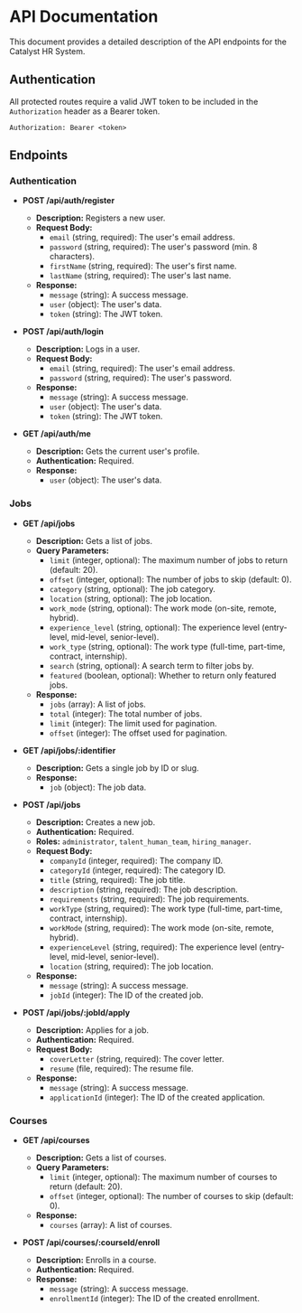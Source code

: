 # API Documentation

This document provides a detailed description of the API endpoints for the Catalyst HR System.

## Authentication

All protected routes require a valid JWT token to be included in the `Authorization` header as a Bearer token.

`Authorization: Bearer <token>`

## Endpoints

### Authentication

*   **POST /api/auth/register**

    *   **Description:** Registers a new user.
    *   **Request Body:**
        *   `email` (string, required): The user's email address.
        *   `password` (string, required): The user's password (min. 8 characters).
        *   `firstName` (string, required): The user's first name.
        *   `lastName` (string, required): The user's last name.
    *   **Response:**
        *   `message` (string): A success message.
        *   `user` (object): The user's data.
        *   `token` (string): The JWT token.

*   **POST /api/auth/login**

    *   **Description:** Logs in a user.
    *   **Request Body:**
        *   `email` (string, required): The user's email address.
        *   `password` (string, required): The user's password.
    *   **Response:**
        *   `message` (string): A success message.
        *   `user` (object): The user's data.
        *   `token` (string): The JWT token.

*   **GET /api/auth/me**

    *   **Description:** Gets the current user's profile.
    *   **Authentication:** Required.
    *   **Response:**
        *   `user` (object): The user's data.

### Jobs

*   **GET /api/jobs**

    *   **Description:** Gets a list of jobs.
    *   **Query Parameters:**
        *   `limit` (integer, optional): The maximum number of jobs to return (default: 20).
        *   `offset` (integer, optional): The number of jobs to skip (default: 0).
        *   `category` (string, optional): The job category.
        *   `location` (string, optional): The job location.
        *   `work_mode` (string, optional): The work mode (on-site, remote, hybrid).
        *   `experience_level` (string, optional): The experience level (entry-level, mid-level, senior-level).
        *   `work_type` (string, optional): The work type (full-time, part-time, contract, internship).
        *   `search` (string, optional): A search term to filter jobs by.
        *   `featured` (boolean, optional): Whether to return only featured jobs.
    *   **Response:**
        *   `jobs` (array): A list of jobs.
        *   `total` (integer): The total number of jobs.
        *   `limit` (integer): The limit used for pagination.
        *   `offset` (integer): The offset used for pagination.

*   **GET /api/jobs/:identifier**

    *   **Description:** Gets a single job by ID or slug.
    *   **Response:**
        *   `job` (object): The job data.

*   **POST /api/jobs**

    *   **Description:** Creates a new job.
    *   **Authentication:** Required.
    *   **Roles:** `administrator`, `talent_human_team`, `hiring_manager`.
    *   **Request Body:**
        *   `companyId` (integer, required): The company ID.
        *   `categoryId` (integer, required): The category ID.
        *   `title` (string, required): The job title.
        *   `description` (string, required): The job description.
        *   `requirements` (string, required): The job requirements.
        *   `workType` (string, required): The work type (full-time, part-time, contract, internship).
        *   `workMode` (string, required): The work mode (on-site, remote, hybrid).
        *   `experienceLevel` (string, required): The experience level (entry-level, mid-level, senior-level).
        *   `location` (string, required): The job location.
    *   **Response:**
        *   `message` (string): A success message.
        *   `jobId` (integer): The ID of the created job.

*   **POST /api/jobs/:jobId/apply**

    *   **Description:** Applies for a job.
    *   **Authentication:** Required.
    *   **Request Body:**
        *   `coverLetter` (string, required): The cover letter.
        *   `resume` (file, required): The resume file.
    *   **Response:**
        *   `message` (string): A success message.
        *   `applicationId` (integer): The ID of the created application.

### Courses

*   **GET /api/courses**

    *   **Description:** Gets a list of courses.
    *   **Query Parameters:**
        *   `limit` (integer, optional): The maximum number of courses to return (default: 20).
        *   `offset` (integer, optional): The number of courses to skip (default: 0).
    *   **Response:**
        *   `courses` (array): A list of courses.

*   **POST /api/courses/:courseId/enroll**

    *   **Description:** Enrolls in a course.
    *   **Authentication:** Required.
    *   **Response:**
        *   `message` (string): A success message.
        *   `enrollmentId` (integer): The ID of the created enrollment.

